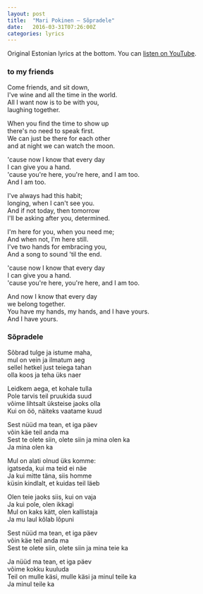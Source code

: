 ```yaml
---
layout: post
title:  "Mari Pokinen — Sõpradele"
date:   2016-03-31T07:26:00Z
categories: lyrics
---
```


Original Estonian lyrics at the bottom.  You can [listen on YouTube](https://www.youtube.com/watch?v=VLgVuCve5gU).


### to my friends

Come friends, and sit down,  
I've wine and all the time in the world.  
All I want now is to be with you,  
laughing together.

When you find the time to show up  
there's no need to speak first.  
We can just be there for each other  
and at night we can watch the moon.

'cause now I know that every day  
I can give you a hand.  
'cause you're here, you're here, and I am too.  
And I am too.

I've always had this habit;  
longing, when I can't see you.  
And if not today, then tomorrow  
I'll be asking after you, determined.

I'm here for you, when you need me;  
And when not, I'm here still.  
I've two hands for embracing you,  
And a song to sound 'til the end.

'cause now I know that every day  
I can give you a hand.  
'cause you're here, you're here, and I am too.

And now I know that every day  
we belong together.  
You have my hands, my hands, and I have yours.  
And I have yours.


### Sõpradele

Sõbrad tulge ja istume maha,  
mul on vein ja ilmatum aeg  
sellel hetkel just teiega tahan  
olla koos ja teha üks naer

Leidkem aega, et kohale tulla  
Pole tarvis teil pruukida suud  
võime lihtsalt üksteise jaoks olla  
Kui on öö, näiteks vaatame kuud

Sest nüüd ma tean, et iga päev  
võin käe teil anda ma  
Sest te olete siin, olete siin ja mina olen ka  
Ja mina olen ka

Mul on alati olnud üks komme:  
igatseda, kui ma teid ei näe  
Ja kui mitte täna, siis homme  
küsin kindlalt, et kuidas teil läeb

Olen teie jaoks siis, kui on vaja  
Ja kui pole, olen ikkagi  
Mul on kaks kätt, olen kallistaja  
Ja mu laul kõlab lõpuni

Sest nüüd ma tean, et iga päev  
võin käe teil anda ma  
Sest te olete siin, olete siin ja mina teie ka

Ja nüüd ma tean, et iga päev  
võime kokku kuuluda  
Teil on mulle käsi, mulle käsi ja minul teile ka  
Ja minul teile ka
